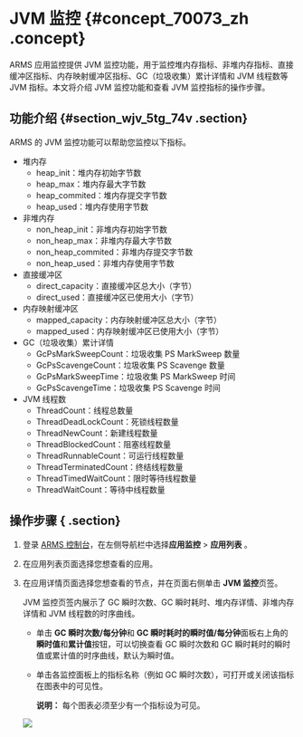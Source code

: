 # JVM 监控 {#concept_70073_zh .concept}

ARMS 应用监控提供 JVM 监控功能，用于监控堆内存指标、非堆内存指标、直接缓冲区指标、内存映射缓冲区指标、GC（垃圾收集）累计详情和 JVM 线程数等 JVM 指标。本文将介绍 JVM 监控功能和查看 JVM 监控指标的操作步骤。

## 功能介绍 {#section_wjv_5tg_74v .section}

ARMS 的 JVM 监控功能可以帮助您监控以下指标。

-   堆内存
    -   heap\_init：堆内存初始字节数
    -   heap\_max：堆内存最大字节数
    -   heap\_commited：堆内存提交字节数
    -   heap\_used：堆内存使用字节数
-   非堆内存
    -   non\_heap\_init：非堆内存初始字节数
    -   non\_heap\_max：非堆内存最大字节数
    -   non\_heap\_commited：非堆内存提交字节数
    -   non\_heap\_used：非堆内存使用字节数
-   直接缓冲区
    -   direct\_capacity：直接缓冲区总大小（字节）
    -   direct\_used：直接缓冲区已使用大小（字节）
-   内存映射缓冲区
    -   mapped\_capacity：内存映射缓冲区总大小（字节）
    -   mapped\_used：内存映射缓冲区已使用大小（字节）
-   GC（垃圾收集）累计详情
    -   GcPsMarkSweepCount：垃圾收集 PS MarkSweep 数量
    -   GcPsScavengeCount：垃圾收集 PS Scavenge 数量
    -   GcPsMarkSweepTime：垃圾收集 PS MarkSweep 时间
    -   GcPsScavengeTime：垃圾收集 PS Scavenge 时间
-   JVM 线程数
    -   ThreadCount：线程总数量
    -   ThreadDeadLockCount：死锁线程数量
    -   ThreadNewCount：新建线程数量
    -   ThreadBlockedCount：阻塞线程数量
    -   ThreadRunnableCount：可运行线程数量
    -   ThreadTerminatedCount：终结线程数量
    -   ThreadTimedWaitCount：限时等待线程数量
    -   ThreadWaitCount：等待中线程数量

## 操作步骤 { .section}

1.  登录 [ARMS 控制台](https://arms-ap-southeast-1.console.aliyun.com/#/home)，在左侧导航栏中选择**应用监控** \> **应用列表** 。
2.  在应用列表页面选择您想查看的应用。

3.  在应用详情页面选择您想查看的节点，并在页面右侧单击 **JVM 监控**页签。

    JVM 监控页签内展示了 GC 瞬时次数、GC 瞬时耗时、堆内存详情、非堆内存详情和 JVM 线程数的时序曲线。

    -   单击 **GC 瞬时次数/每分钟**和 **GC 瞬时耗时的瞬时值/每分钟**面板右上角的**瞬时值**和**累计值**按钮，可以切换查看 GC 瞬时次数和 GC 瞬时耗时的瞬时值或累计值的时序曲线，默认为瞬时值。
    -   单击各监控面板上的指标名称（例如 GC 瞬时次数），可打开或关闭该指标在图表中的可见性。

        **说明：** 每个图表必须至少有一个指标设为可见。

    ![](http://static-aliyun-doc.oss-cn-hangzhou.aliyuncs.com/assets/img/152242/155745764943130_zh-CN.png)


